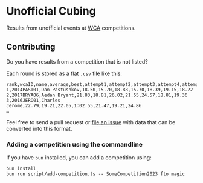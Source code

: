 # Unofficial Cubing

Results from unofficial events at [WCA]([Title](https://www.worldcubeassociation.org/)) competitions.

## Contributing

Do you have results from a competition that is not listed?

Each round is stored as a flat `.csv` file like this:

```
rank,wcaID,name,average,best,attempt1,attempt2,attempt3,attempt4,attempt5
1,2014PAST01,Dan Pastushkov,18.50,15.70,18.88,15.70,18.39,19.15,18.22
2,2017BRYA06,Aedan Bryant,21.83,18.81,26.02,21.55,24.57,18.81,19.36
3,2016JERO01,Charles Jerome,22.79,19.21,22.05,1:02.55,21.47,19.21,24.86
…
```

Feel free to send a pull request or [file an issue](https://github.com/cubing/unofficial.cubing.net/issues) with data that can be converted into this format.

### Adding a competition using the commandline

If you have `bun` installed, you can add a competition using:

```shell
bun install
bun run script/add-competition.ts -- SomeCompetition2023 fto magic
```
